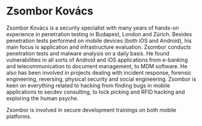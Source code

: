 # Zsombor Kovács

Zsombor Kovács is a security specialist with many years of hands-on experience in penetration testing in Budapest, London and Zürich. Besides penetration tests performed on mobile devices \(both iOS and Android\), his main focus is application and infrastructure evaluation. Zsombor conducts penetration tests and malware analysis on a daily basis. He found vulnerabilities in all sorts of Android and iOS applications from e-banking and telecommunication to document management, to MDM software. He also has been involved in projects dealing with incident response, forensic engineering, reversing, physical security and social engineering. Zsombor is keen on everything related to hacking from finding bugs in mobile applications to secdev consulting, to lock picking and RFID hacking and exploring the human psyche.

Zsombor is involved in secure development trainings on both mobile platforms.

